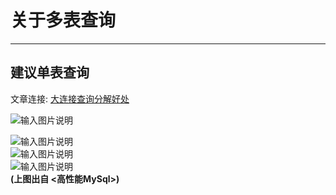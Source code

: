# 关于多表查询
- - -
## 建议单表查询

文章连接: [大连接查询分解好处](https://java.isture.com/db/mysql/mysql-x-optimize-decompose-connection.html)

![输入图片说明](https://images.gitee.com/uploads/images/2022/0613/152646_d7a62b6d_1766278.png "屏幕截图.png")

![输入图片说明](https://foruda.gitee.com/images/1666336728402711844/52788205_1766278.png "屏幕截图")<br>
![输入图片说明](https://foruda.gitee.com/images/1666336945935088277/f60e3288_1766278.png "屏幕截图")<br>
![输入图片说明](https://foruda.gitee.com/images/1666336954686520161/c6c83adc_1766278.png "屏幕截图")<br>
**(上图出自 <高性能MySql>)**